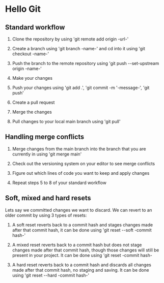 # Hello Git

## Standard workflow
1) Clone the repository by using 'git remote add origin -url-'

2) Create a branch using 'git branch -name-' and cd into it using 'git checkout -name-'

3) Push the branch to the remote repository using 'git push --set-upstream origin -name-'

4) Make your changes

5) Push your changes using 'git add .', 'git commit -m  '-message-', 'git push'

6) Create a pull request

7) Merge the changes

8) Pull changes to your local main branch using 'git pull'

## Handling merge conflicts
1) Merge changes from the main branch into the branch that you are currently in using 'git merge main'

2) Check out the versioning system on your editor to see merge conflicts

3) Figure out which lines of code you want to keep and apply changes

4) Repeat steps 5 to 8 of your standard workflow

## Soft, mixed and hard resets
Lets say we committed changes we want to discard. We can revert to an older commit by using 3 types of resets:

1) A soft reset reverts back to a commit hash and stages changes made after that commit hash, it can be done using 'git reset --soft -commit hash-'

2) A mixed reset reverts back to a commit hash but does not stage changes made after that commit hash, though those changes will still be present in your project. It can be done using 'git reset -commit hash-

3) A hard reset reverts back to a commit hash and discards all changes made after that commit hash, no staging and saving. It can be done using 'git reset --hard -commit hash-'